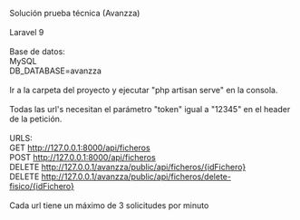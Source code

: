 Solución prueba técnica (Avanzza)<br><br>
Laravel 9<br><br>
Base de datos:<br>
MySQL<br>
DB_DATABASE=avanzza<br><br>
Ir a la carpeta del proyecto y ejecutar "php artisan serve" en la consola.<br><br>
Todas las url's necesitan el parámetro "token" igual a "12345" en el header de la petición.<br><br>
URLS:<br>
GET http://127.0.0.1:8000/api/ficheros<br>
POST http://127.0.0.1:8000/api/ficheros<br>
DELETE http://127.0.0.1/avanzza/public/api/ficheros/{idFichero}<br>
DELETE http://127.0.0.1/avanzza/public/api/ficheros/delete-fisico/{idFichero}<br><br>
Cada url tiene un máximo de 3 solicitudes por minuto